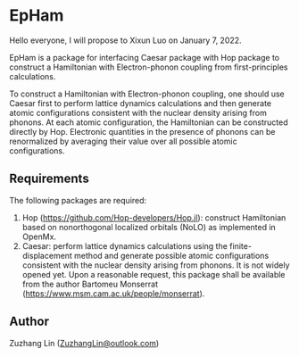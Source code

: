 # EpHam
Hello everyone, I will propose to Xixun Luo on January 7, 2022.


EpHam is a package for interfacing Caesar package with Hop package to construct a Hamiltonian with Electron-phonon coupling from first-principles calculations.

To construct a Hamiltonian with Electron-phonon coupling, one should use Caesar first to perform lattice dynamics calculations and then generate atomic configurations consistent with the nuclear density arising from phonons. At each atomic configuration, the Hamiltonian can be constructed directly by Hop. Electronic quantities in the presence of phonons can be renormalized by averaging their value over all possible atomic configurations.



## Requirements

The following packages are required:

1. Hop (https://github.com/Hop-developers/Hop.jl): construct Hamiltonian based on nonorthogonal localized orbitals (NoLO) as implemented in OpenMx.
2. Caesar: perform lattice dynamics calculations using the finite-displacement method and generate possible atomic configurations consistent with the nuclear density arising from phonons.  It is not widely opened yet. Upon a reasonable request, this package shall be available from the author Bartomeu Monserrat (<https://www.msm.cam.ac.uk/people/monserrat>). 

## Author

Zuzhang Lin (ZuzhangLin@outlook.com)
